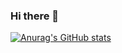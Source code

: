 ### Hi there 👋
[![Anurag's GitHub stats](https://github-readme-stats.vercel.app/api?username=bangitgts)](https://github.com/bangitgts/github-readme-stats)
<!--
**bangitgts/bangitgts** is a ✨ _special_ ✨ repository because its `README.md` (this file) appears on your GitHub profile.

Here are some ideas to get you started:

- 🔭 I’m currently working on ...
- 🌱 I’m currently learning ...
- 👯 I’m looking to collaborate on ...
- 🤔 I’m looking for help with ...
- 💬 Ask me about ...
- 📫 How to reach me: ...
- 😄 Pronouns: ...
- ⚡ Fun fact: ...
-->
